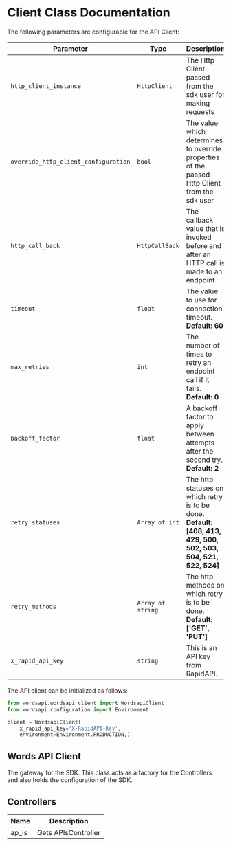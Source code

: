 
# Client Class Documentation

The following parameters are configurable for the API Client:

| Parameter | Type | Description |
|  --- | --- | --- |
| `http_client_instance` | `HttpClient` | The Http Client passed from the sdk user for making requests |
| `override_http_client_configuration` | `bool` | The value which determines to override properties of the passed Http Client from the sdk user |
| `http_call_back` | `HttpCallBack` | The callback value that is invoked before and after an HTTP call is made to an endpoint |
| `timeout` | `float` | The value to use for connection timeout. <br> **Default: 60** |
| `max_retries` | `int` | The number of times to retry an endpoint call if it fails. <br> **Default: 0** |
| `backoff_factor` | `float` | A backoff factor to apply between attempts after the second try. <br> **Default: 2** |
| `retry_statuses` | `Array of int` | The http statuses on which retry is to be done. <br> **Default: [408, 413, 429, 500, 502, 503, 504, 521, 522, 524]** |
| `retry_methods` | `Array of string` | The http methods on which retry is to be done. <br> **Default: ['GET', 'PUT']** |
| `x_rapid_api_key` | `string` | This is an API key from RapidAPI. |

The API client can be initialized as follows:

```python
from wordsapi.wordsapi_client import WordsapiClient
from wordsapi.configuration import Environment

client = WordsapiClient(
    x_rapid_api_key='X-RapidAPI-Key',
    environment=Environment.PRODUCTION,)
```

## Words API Client

The gateway for the SDK. This class acts as a factory for the Controllers and also holds the configuration of the SDK.

## Controllers

| Name | Description |
|  --- | --- |
| ap_is | Gets APIsController |

